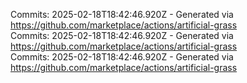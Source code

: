 Commits: 2025-02-18T18:42:46.920Z - Generated via https://github.com/marketplace/actions/artificial-grass
<br>
Commits: 2025-02-18T18:42:46.920Z - Generated via https://github.com/marketplace/actions/artificial-grass
<br>
Commits: 2025-02-18T18:42:46.920Z - Generated via https://github.com/marketplace/actions/artificial-grass
<br>
